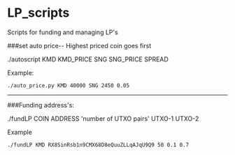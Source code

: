 # LP_scripts
Scripts for funding and managing LP's

###set auto price-- Highest priced coin goes first

./autoscript KMD KMD_PRICE SNG SNG_PRICE SPREAD

Example:

`./auto_price.py KMD 40000 SNG 2450 0.05`

-------------------------------------------------
###Funding address's:

./fundLP COIN ADDRESS 'number of UTXO pairs' UTXO-1 UTXO-2

Example

`./fundLP KMD RX8SinRsb1n9CMX68D8eQuuZLLqAJqU9Q9 50 0.1 0.7`
